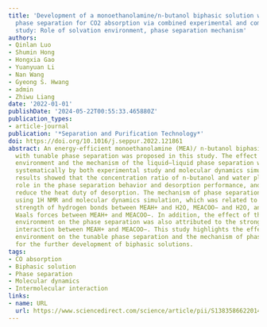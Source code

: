 ```yaml
---
title: 'Development of a monoethanolamine/n-butanol biphasic solution with tunable
  phase separation for CO2 absorption via combined experimental and computational
  study: Role of solvation environment, phase separation mechanism'
authors:
- Qinlan Luo
- Shumin Hong
- Hongxia Gao
- Yuanyuan Li
- Nan Wang
- Gyeong S. Hwang
- admin
- Zhiwu Liang
date: '2022-01-01'
publishDate: '2024-05-22T00:55:33.465880Z'
publication_types:
- article-journal
publication: '*Separation and Purification Technology*'
doi: https://doi.org/10.1016/j.seppur.2022.121861
abstract: An energy-efficient monoethanolamine (MEA)/ n-butanol biphasic solution
  with tunable phase separation was proposed in this study. The effect of the solvation
  environment and the mechanism of the liquid–liquid phase separation were investigated
  systematically by both experimental study and molecular dynamics simulations. Experimental
  results showed that the concentration ratio of n-butanol and water played a significant
  role in the phase separation behavior and desorption performance, and can effectively
  reduce the heat duty of desorption. The mechanism of phase separation was obtained
  using 1H NMR and molecular dynamics simulation, which was related to the strong
  strength of hydrogen bonds between MEAH+ and H2O, MEACOO− and H2O, and the van der
  Waals forces between MEAH+ and MEACOO−. In addition, the effect of the solvation
  environment on the phase separation was also attributed to the strong intermolecular
  interaction between MEAH+ and MEACOO−. This study highlights the effect of the solvation
  environment on the tunable phase separation and the mechanism of phase separation
  for the further development of biphasic solutions.
tags:
- CO absorption
- Biphasic solution
- Phase separation
- Molecular dynamics
- Intermolecular interaction
links:
- name: URL
  url: https://www.sciencedirect.com/science/article/pii/S1383586622014162
---
```


